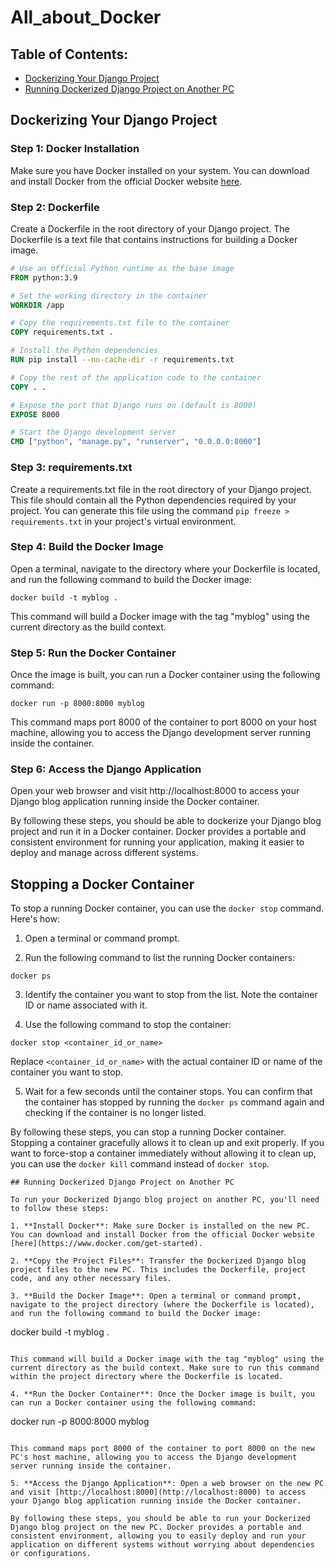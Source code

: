 # All_about_Docker

## Table of Contents:
- [Dockerizing Your Django Project](#dockerizing-your-django-project)
- [Running Dockerized Django Project on Another PC](#running-dockerized-django-project-on-another-pc)


## Dockerizing Your Django Project

### Step 1: Docker Installation
Make sure you have Docker installed on your system. You can download and install Docker from the official Docker website [here](https://www.docker.com/get-started).

### Step 2: Dockerfile
Create a Dockerfile in the root directory of your Django project. The Dockerfile is a text file that contains instructions for building a Docker image.

```Dockerfile
# Use an official Python runtime as the base image
FROM python:3.9

# Set the working directory in the container
WORKDIR /app

# Copy the requirements.txt file to the container
COPY requirements.txt .

# Install the Python dependencies
RUN pip install --no-cache-dir -r requirements.txt

# Copy the rest of the application code to the container
COPY . .

# Expose the port that Django runs on (default is 8000)
EXPOSE 8000

# Start the Django development server
CMD ["python", "manage.py", "runserver", "0.0.0.0:8000"]
```

### Step 3: requirements.txt
Create a requirements.txt file in the root directory of your Django project. This file should contain all the Python dependencies required by your project. You can generate this file using the command `pip freeze > requirements.txt` in your project's virtual environment.

### Step 4: Build the Docker Image
Open a terminal, navigate to the directory where your Dockerfile is located, and run the following command to build the Docker image:

```
docker build -t myblog .
```

This command will build a Docker image with the tag "myblog" using the current directory as the build context.

### Step 5: Run the Docker Container
Once the image is built, you can run a Docker container using the following command:

```
docker run -p 8000:8000 myblog
```

This command maps port 8000 of the container to port 8000 on your host machine, allowing you to access the Django development server running inside the container.

### Step 6: Access the Django Application
Open your web browser and visit http://localhost:8000 to access your Django blog application running inside the Docker container.

By following these steps, you should be able to dockerize your Django blog project and run it in a Docker container. Docker provides a portable and consistent environment for running your application, making it easier to deploy and manage across different systems.

## Stopping a Docker Container

To stop a running Docker container, you can use the `docker stop` command. Here's how:

1. Open a terminal or command prompt.

2. Run the following command to list the running Docker containers:
```
docker ps
```

3. Identify the container you want to stop from the list. Note the container ID or name associated with it.

4. Use the following command to stop the container:
```
docker stop <container_id_or_name>
```
Replace `<container_id_or_name>` with the actual container ID or name of the container you want to stop.

5. Wait for a few seconds until the container stops. You can confirm that the container has stopped by running the `docker ps` command again and checking if the container is no longer listed.

By following these steps, you can stop a running Docker container. Stopping a container gracefully allows it to clean up and exit properly. If you want to force-stop a container immediately without allowing it to clean up, you can use the `docker kill` command instead of `docker stop`.

```
## Running Dockerized Django Project on Another PC

To run your Dockerized Django blog project on another PC, you'll need to follow these steps:

1. **Install Docker**: Make sure Docker is installed on the new PC. You can download and install Docker from the official Docker website [here](https://www.docker.com/get-started).

2. **Copy the Project Files**: Transfer the Dockerized Django blog project files to the new PC. This includes the Dockerfile, project code, and any other necessary files.

3. **Build the Docker Image**: Open a terminal or command prompt, navigate to the project directory (where the Dockerfile is located), and run the following command to build the Docker image:

   ```
   docker build -t myblog .
   ```

   This command will build a Docker image with the tag "myblog" using the current directory as the build context. Make sure to run this command within the project directory where the Dockerfile is located.

4. **Run the Docker Container**: Once the Docker image is built, you can run a Docker container using the following command:

   ```
   docker run -p 8000:8000 myblog
   ```

   This command maps port 8000 of the container to port 8000 on the new PC's host machine, allowing you to access the Django development server running inside the container.

5. **Access the Django Application**: Open a web browser on the new PC and visit [http://localhost:8000](http://localhost:8000) to access your Django blog application running inside the Docker container.

By following these steps, you should be able to run your Dockerized Django blog project on the new PC. Docker provides a portable and consistent environment, allowing you to easily deploy and run your application on different systems without worrying about dependencies or configurations.
```

